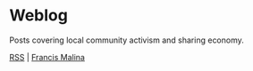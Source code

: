 Weblog
======

Posts covering local community activism and sharing economy.

[RSS](/feed.xml) | [Francis Malina](https://unilexicon.com/fm)

